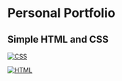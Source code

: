 # Personal Portfolio

## Simple HTML and CSS


[![CSS](	https://img.shields.io/badge/CSS-239120?&style=for-the-badge&logo=css3&logoColor=white)]()


[![HTML](https://img.shields.io/badge/HTML-239120?style=for-the-badge&logo=html5&logoColor=white	)]()
